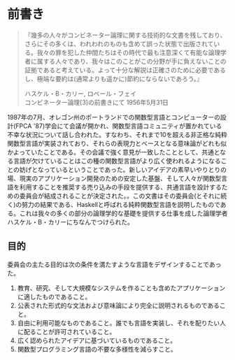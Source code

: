 # 前書き

> 『幾多の人々がコンビネーター論理に関する技術的な文書を残しており、さらにその多くは、われわれのものも含めて誤った状態で出版されている。我々の罪を犯した仲間たちはその時代で最も注意深くて有能な論理学者に属する人々であり、我々はこのことがこの分野が手に負えないことの証拠であると考えている。よって十分な解説は正確さのために必要であるし、極端な要約は(通常よりも遥かに)節約にならないであろう。』
> 
> ハスケル・B・カリー, ロベール・フェイ  
> コンビネーター論理[3]の前書きにて 1956年5月31日

1987年の7月、オレゴン州のポートランドでの関数型言語とコンピューターの設計(FPCA '87)学会にて会議が開かれ、関数型言語コミュニティが置かれている不幸な状況について話し合われた。すなわち、それまで10を超える非正格な純粋関数型言語が実装されており、それらの表現力とベースとなる意味論がどれも似かよっていたことである。その会議で強く意見が一致したこととして、共通となる言語が欠けていることはこの種の関数型言語がより広く使われるようになることの妨げとなっているということであった。新しいアイデアの素早いやりとりの場、現実のアプリケーション開発のための安定した基盤、そして人々が関数型言語を利用することを推奨する売り込みの手段を提供する、共通言語を設計するための委員会が結成されることが決定された。。この文書はその委員会(とそれに続く)の努力の結果である、Haskellと呼ばれる純粋関数型言語を説明したものである。これは我々の多くの部分の論理学的な基礎を提供する仕事を成した論理学者ハスケル・B・カリーにちなんでつけられた。

## 目的

委員会の主たる目的は次の条件を満たすような言語をデザインすることであった。

1. 教育、研究、そして大規模なシステムを作ることも含めたアプリケーションに適したものであること。
2. 公表された形式的な文法および意味論により完全に説明されるものであること。
3. 自由に利用可能なものであること。誰でも言語を実装し、それを配りたい人に配ることが許可されていること。
4. 広く認められたアイデアに基づいているものであること。
5. 関数型プログラミング言語の不要な多様性を減らすこと。
